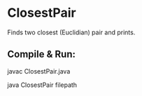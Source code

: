 # ClosestPair
Finds two closest (Euclidian) pair and prints.

## Compile & Run:
  javac ClosestPair.java
  
  java ClosestPair filepath
